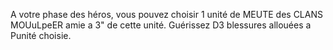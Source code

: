 A votre phase des héros, vous pouvez
choisir 1 unité de MEUTE des CLANS
MOUuLpeER amie a 3" de cette unité.
Guérissez D3 blessures allouées a
Punité choisie.
